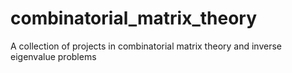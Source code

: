 # combinatorial_matrix_theory
A collection of projects in combinatorial matrix theory and inverse eigenvalue problems

